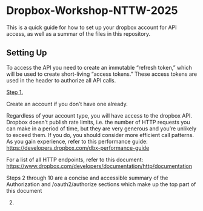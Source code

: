 # Dropbox-Workshop-NTTW-2025

This is a quick guide for how to set up your dropbox account for API access, as well as a summar of the files in this repository. 

## Setting Up

To access the API you need to create an immutable “refresh token,” which will be used to create short-living “access tokens.”  These access tokens are used in the header to authorize all API calls. 

<ins>Step 1.</ins>

Create an account if you don’t have one already.

Regardless of your account type, you will have access to the dropbox API. Dropbox doesn’t publish rate limits, i.e. the number of HTTP requests you can make in a period of time, but they are very generous and you’re unlikely to exceed them. If you do, you should consider more efficient call patterns. As you gain experience, refer to this performance guide: https://developers.dropbox.com/dbx-performance-guide 

For a list of all HTTP endpoints, refer to this document: https://www.dropbox.com/developers/documentation/http/documentation
  
Steps 2 through 10 are a concise and accessible summary of the Authorization and /oauth2/authorize sections which make up the top part of this document


2. 
